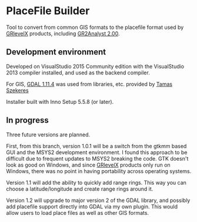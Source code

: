 # PlaceFile Builder
Tool to convert from common GIS formats to the placefile format used by 
[GRlevelX](http://www.grlevelx.com) products, including 
[GR2Analyst 2.00](http://www.grlevelx.com/gr2analyst_2/).

## Development environment
Developed on VisualStudio 2015 Community edition with the 
VisualStudio 2013 compiler installed, and used as the backend compiler.

For GIS, [GDAL 1.11.4](http://www.gisinternals.com/query.html?content=filelist&file=release-1800-x64-gdal-1-11-4-mapserver-6-4-3.zip) 
was used from libraries, etc. provided by [Tamas Szekeres](http://www.gisinternals.com/myprofile.html)

Installer built with Inno Setup 5.5.8 (or later).

## In progress

Three future versions are planned. 

First, from this branch, version 1.0.1 will be a switch from the gtkmm based 
GUI and the MSYS2 development environment. I found this approach to be 
difficult due to frequent updates to MSYS2 breaking the code. GTK doesn't look 
as good on Windows, and since [GRlevelX](http://www.grlevelx.com) products only
run on Windows, there was no point in having portability across operating 
systems.

Version 1.1 will add the ability to quickly add range rings. This way you can
choose a latitude/longitude and create range rings around it.

Version 1.2 will upgrade to major version 2 of the GDAL library, and possibly
add placefile support directly into GDAL via my own plugin. This would allow
users to load place files as well as other GIS formats.